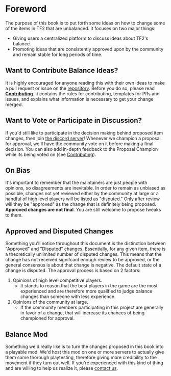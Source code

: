 # Foreword

The purpose of this book is to put forth some ideas on how to change some of the items in TF2 that are unbalanced. It focuses on two major things:

* Giving users a centralized platform to discuss ideas about TF2's balance.
* Promoting ideas that are consistently approved upon by the community and remain stable for long periods of time.

## Want to Contribute Balance Ideas?

It is highly encouraged for anyone reading this with their own ideas to make a pull request or issue on the [repository](https://github.com/balancetf/balancetf).
Before you do so, please read **[Contributing](contributing.md)**. It contains the rules for contributing, templates for PRs and issues, and explains what information is necessary to get your change merged.

## Want to Vote or Participate in Discussion?

If you'd still like to participate in the decision making behind proposed item changes, then join [the discord server](https://discord.gg/7GmCDUP)! Whenever we champion a proposal for approval, we'll have the community vote on it before making a final decision. You can also add in-depth feedback to the Proposal Champion while its being voted on (see [Contributing](contributing.md)).

## On Bias

It's important to remember that the maintainers are just people with opinions, so disagreements are inevitable. In order to remain as unbiased as possible, changes not yet reviewed either by the community at large or a handful of high level players will be listed as "disputed." Only after review will they be "approved" as the change that is definitely being proposed. **Approved changes are not final**. You are still welcome to propose tweaks to them.

## Approved and Disputed Changes

Something you'll notice throughout this document is the distinction between "Approved" and "Disputed" changes. Essentially, for any given item, there is a theoretically unlimited number of disputed changes. This means that the change has not received signifcant enough review to be approved, or the general consensus is about that change is negative. The default state of a change is disputed. The approval process is based on 2 factors:
1. Opinions of high level competitive players.
    * It stands to reason that the best players in the game are the most experienced and are therefore more qualified to judge balance changes than someone with less experience.
2. Opinions of the community at large.
    * If the community members participating in this project are generally in favor of a change, that will increase its chances of being championed for approval.

## Balance Mod

Something we'd really like is to turn the changes proposed in this book into a playable mod. We'd host this mod on one or more servers to actually give them some thorough playtesting, therefore giving more credibility to the movement if they turn out well. If you're experienced with this kind of thing and are willing to help us realize it, please [contact us](contact.md).
